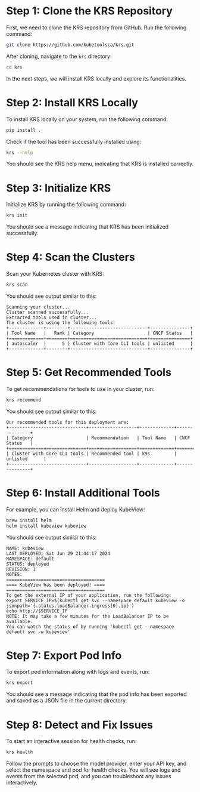 # Step 1: Clone the KRS Repository

First, we need to clone the KRS repository from GitHub. Run the following command:

```bash
git clone https://github.com/kubetoolsca/krs.git
```

After cloning, navigate to the `krs` directory:

```bash
cd krs
```

In the next steps, we will install KRS locally and explore its functionalities.

# Step 2: Install KRS Locally

To install KRS locally on your system, run the following command:

```bash
pip install .
```

Check if the tool has been successfully installed using:

```bash
krs --help
```

You should see the KRS help menu, indicating that KRS is installed correctly.

# Step 3: Initialize KRS

Initialize KRS by running the following command:

```bash
krs init
```

You should see a message indicating that KRS has been initialized successfully.

# Step 4: Scan the Clusters

Scan your Kubernetes cluster with KRS:

```bash
krs scan
```

You should see output similar to this:

```
Scanning your cluster...
Cluster scanned successfully...
Extracted tools used in cluster...
The cluster is using the following tools:
+-------------+--------+-----------------------------+---------------+
| Tool Name   |   Rank | Category                    | CNCF Status   |
+=============+========+=============================+===============+
| autoscaler  |      5 | Cluster with Core CLI tools | unlisted      |
+-------------+--------+-----------------------------+---------------+
```

# Step 5: Get Recommended Tools

To get recommendations for tools to use in your cluster, run:

```bash
krs recommend
```

You should see output similar to this:

```
Our recommended tools for this deployment are:
+-----------------------------+------------------+-------------+---------------+
| Category                    | Recommendation   | Tool Name   | CNCF Status   |
+=============================+==================+=============+===============+
| Cluster with Core CLI tools | Recommended tool | k9s         | unlisted      |
+-----------------------------+------------------+-------------+---------------+
```

# Step 6: Install Additional Tools

For example, you can install Helm and deploy KubeView:

```bash
brew install helm
helm install kubeview kubeview
```

You should see output similar to this:

```
NAME: kubeview
LAST DEPLOYED: Sat Jun 29 21:44:17 2024
NAMESPACE: default
STATUS: deployed
REVISION: 1
NOTES:
=====================================
==== KubeView has been deployed! ====
=====================================
To get the external IP of your application, run the following:
export SERVICE_IP=$(kubectl get svc --namespace default kubeview -o jsonpath='{.status.loadBalancer.ingress[0].ip}')
echo http://$SERVICE_IP
NOTE: It may take a few minutes for the LoadBalancer IP to be available.
You can watch the status of by running 'kubectl get --namespace default svc -w kubeview'
```

# Step 7: Export Pod Info

To export pod information along with logs and events, run:

```bash
krs export
```

You should see a message indicating that the pod info has been exported and saved as a JSON file in the current directory.

# Step 8: Detect and Fix Issues

To start an interactive session for health checks, run:

```bash
krs health
```

Follow the prompts to choose the model provider, enter your API key, and select the namespace and pod for health checks. You will see logs and events from the selected pod, and you can troubleshoot any issues interactively.
